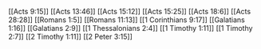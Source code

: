 [[Acts 9:15]]
[[Acts 13:46]]
[[Acts 15:12]]
[[Acts 15:25]]
[[Acts 18:6]]
[[Acts 28:28]]
[[Romans 1:5]]
[[Romans 11:13]]
[[1 Corinthians 9:17]]
[[Galatians 1:16]]
[[Galatians 2:9]]
[[1 Thessalonians 2:4]]
[[1 Timothy 1:11]]
[[1 Timothy 2:7]]
[[2 Timothy 1:11]]
[[2 Peter 3:15]]
